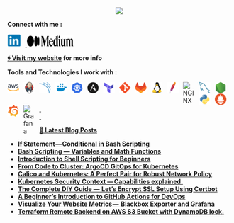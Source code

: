 <p align = "center"> 
  
 <image align="center" src="https://readme-typing-svg.herokuapp.com?center=true&vCenter=true&width=400&height=50&lines=Hello+there!👋;My+name+is+Sagar.;I+am+a+DevOps+Engineer." />

</p>

<!-- <p align = "center">  <image align="center" src="https://raw.githubusercontent.com/sagarkrp/sagarkrp/main/images/panda.svg"> </p>

<h3 align="center"> Hi 👋, I am Sagar </h3>

**I am a DevOps Engineer.** 
<!-- <h3 align="center">A passionate DevOps Engineer </h3> -->

<!-- 👨 -->

<!--- :email: Email me <a href="mailto: @gmail.com">here</a> -->

**Connect with me :**

<p align = "left">
  <!-- <a href = ".github.io/"><img src ="/></a> -->
  <a href = "https://www.linkedin.com/in/sagarkpanda"><img width="30px" height="28px" src="https://raw.githubusercontent.com/devicons/devicon/master/icons/linkedin/linkedin-original.svg" style="padding-right:10px;"/>

<a href = "https://sagarcodectrl.medium.com">
<picture>
   <source media="(prefers-color-scheme: dark)" srcset="images/Medium-white1x.png" width="105px" height="25px">
   <source media="(prefers-color-scheme: light)" srcset="images/Medium-dark.svg" width="105px" height="25px"> 
   <img alt="Medium Alternative Theme." src="images/Medium-dark.svg" width="105px" height="25px">
</picture>
</p> 
<!-- https://img.shields.io/badge/medium-%23E4405G.svg?&style=for-the-badge&logo=medium&logoColor=black&white -->
<b>
  
🌀 Visit my [website](https://sagarpanda.com/) for more info

</b>
  
<p align="left"> <strong> Tools and Technologies I work with : </strong> </p> 

 <!-- 
AWS:
https://raw.githubusercontent.com/devicons/devicon/develop/icons/amazonwebservices/amazonwebservices-original-wordmark.svg 
https://raw.githubusercontent.com/sagarkrp/sagarkrp/main/images/aws_small.svg 

Aapche :
 https://img.icons8.com/external-tal-revivo-color-tal-revivo/96/null/external-apache-a-free-and-open-source-cross-platform-web-server-software-logo-color-tal-revivo.png
https://raw.githubusercontent.com/devicons/devicon/develop/icons/apache/apache-original.svg

GitLab:
https://raw.githubusercontent.com/devicons/devicon/develop/icons/gitlab/gitlab-original.svg
-->
<img align="left" alt="AWS" width="26px" src="https://raw.githubusercontent.com/devicons/devicon/develop/icons/amazonwebservices/amazonwebservices-original-wordmark.svg" style="padding-right:10px;" />

<a href = "https://sagarkrp.medium.com/how-to-install-and-setup-jenkins-on-linux-with-pipeline-job-3e2973229a8f "> <img align="left" alt="Jenkins" width="26px" src="https://raw.githubusercontent.com/devicons/devicon/master/icons/jenkins/jenkins-original.svg" style="padding-right:10px;" /> </a>

<a href = "https://medium.com/@sagarkrp/how-to-install-and-configure-sonarqube-with-jenkins-2fe6c732620"> <img align="left" alt="SonarQube" width="26px" src="https://raw.githubusercontent.com/devicons/devicon/develop/icons/sonarqube/sonarqube-original.svg" style="padding-right:10px;" /> </a>
  
<a href ="https://sagarkrp.medium.com/docker-chapter-2-build-and-push-your-first-docker-image-7d7f9d71f1ca">
<img align="left" alt="Docker" width="26px" src="https://raw.githubusercontent.com/PKief/vscode-material-icon-theme/main/icons/docker.svg" style="padding-right:10px;" /> </a>

<a href ="https://sagarkrp.medium.com/list/kubernetes-a0f8fab4ee0d">
<img align="left" alt="Kubernetes" width="26px" src="https://raw.githubusercontent.com/kubernetes/kubernetes/master/logo/logo_with_border.svg" style="padding-right:10px;" /> </a>
  
<!-- <img align="left" alt="Ansible" width="26px" src="https://raw.githubusercontent.com/devicons/devicon/master/icons/ansible/ansible-original.svg" style="padding-right:10px;" /> -->

<a href = "https://sagarkrp.medium.com/automation-with-ansible-101-27f709f4f8a">
<img align="left" alt="Ansible" width="26px" src="https://raw.githubusercontent.com/devicons/devicon/develop/icons/ansible/ansible-original.svg" style="padding-right:10px;"/> </a>

<a href = "https://sagarkrp.medium.com/list/terraform-20b3355e3dbb" >
<img align="left" alt="Terraform" width="26px" src="https://raw.githubusercontent.com/devicons/devicon/master/icons/terraform/terraform-original.svg" style="padding-right:10px;" /> </a>
 
<img align="left" alt="Git" width="26px" src="https://raw.githubusercontent.com/devicons/devicon/master/icons/git/git-original.svg" style="padding-right:10px;" />
 
<!-- <img align="left" alt="GitHub" width="26px" src="https://raw.githubusercontent.com/devicons/devicon/master/icons/github/github-original.svg" style="padding-right:10px;" /> -->
    
<img align="left" alt="Gitlab" width="26px" src="https://raw.githubusercontent.com/devicons/devicon/develop/icons/gitlab/gitlab-original.svg" style="padding-right:10px;" />

<a href = "https://medium.com/@sagarcodectrl/list/7f6f807edcf2" >
<img align="left" alt="Linux" width="26px" src="https://raw.githubusercontent.com/devicons/devicon/master/icons/linux/linux-original.svg" style="padding-right:10px;" />
    
<!-- <img align="left" alt="Apache HTTPD" width="26px" src="https://raw.githubusercontent.com/devicons/devicon/master/icons/apache/apache-original.svg" style="padding-right:10px;" /> -->
    
<a href = "https://sagarkrp.medium.com/configuring-apache-http-server-in-linux-and-with-ssl-d59ff62c8a35">
<img align="left" alt="Apache HTTP Server" width="26px" src="https://raw.githubusercontent.com/devicons/devicon/develop/icons/apache/apache-original.svg" style="padding-right:10px;"/> </a>
 
   
<a href = "https://sagarkrp.medium.com/how-to-configure-nginx-to-load-balance-multiple-servers-nginx-docker-compose-c8e1d746f02b">  
<img align="left" alt="NGINX" width="26px" src="https://raw.githubusercontent.com/sagarkrp/sagarkrp/main/images/nginx-icon.svg" style="padding-right:10px;" /> </a>
 
<a href = "https://sagarkrp.medium.com/installing-apache-mysql-php-on-ubuntu-lamp-stack-990b0527d3ad" >
<img align="left" alt="MySQL" width="26px" src="https://raw.githubusercontent.com/devicons/devicon/master/icons/mysql/mysql-original.svg" style="padding-right:10px;" /> </a>
 
<a href = "https://github.com/sagarkrp/NGINX_LB_DockerCompose">   
<img align="left" alt="Node.js" width="26px" src="https://raw.githubusercontent.com/devicons/devicon/master/icons/nodejs/nodejs-original.svg" style="padding-right:10px;" /> </a>
       
<img align="left" alt="Python" width="26px" src="https://raw.githubusercontent.com/devicons/devicon/master/icons/python/python-original.svg" style="padding-right:10px;" />

<a href="https://medium.com/devops-dev/setup-monitoring-prometheus-and-grafana-2431b26cd757"> <img align="left" alt="Prometheus" width="26px" src="https://raw.githubusercontent.com/devicons/devicon/develop/icons/prometheus/prometheus-original.svg" style="padding-right:10px;" />

<img align="left" alt="Grafana" width="26px" src="https://raw.githubusercontent.com/devicons/devicon/develop/icons/grafana/grafana-original.svg" style="padding-right:10px;" />

<img align="left" alt="Grafana" width="26px" src="https://raw.githubusercontent.com/sagarkrp/sagarkrp/main/images/newrelic.svg" style="padding-right:10px;" />

\
&nbsp;
\
&nbsp;

<b>

<!-- <details>
<summary></summary> -->
📕 Latest Blog Posts


<!-- BLOG-POST-LIST:START -->
- [If Statement — Conditional in Bash Scripting](https://sagarcodectrl.medium.com/if-statement-conditional-in-bash-scripting-83cdcdf68e4c?source=rss-9505e5fe7f15------2)
- [Bash Scripting — Variables and Math Functions](https://faun.pub/variables-and-math-functions-in-bash-db1b8650a898?source=rss-9505e5fe7f15------2)
- [Introduction to Shell Scripting for Beginners](https://blog.devops.dev/introduction-to-shell-scripting-for-beginners-63a2bca2f428?source=rss-9505e5fe7f15------2)
- [From Code to Cluster: ArgoCD GitOps for Kubernetes](https://awstip.com/from-code-to-cluster-argocd-gitops-for-kubernetes-895c734677ef?source=rss-9505e5fe7f15------2)
- [Calico and Kubernetes: A Perfect Pair for Robust Network Policy](https://faun.pub/calico-and-kubernetes-a-perfect-pair-for-robust-network-policy-2b91eb4eec44?source=rss-9505e5fe7f15------2)
- [Kubernetes Security Context  — Capabilities explained.](https://blog.devops.dev/kubernetes-security-context-capabilities-explained-4fdc7d32de66?source=rss-9505e5fe7f15------2)
- [The Complete DIY Guide —  Let’s Encrypt SSL Setup Using Certbot](https://blog.devops.dev/ssl-for-everyone-a-guide-to-configure-lets-encrypt-with-certbot-13c4098b84d9?source=rss-9505e5fe7f15------2)
- [A Beginner’s Introduction to GitHub Actions for DevOps](https://blog.devops.dev/github-actions-your-key-to-continuous-integration-and-deployment-55e14f62713b?source=rss-9505e5fe7f15------2)
- [Visualize Your Website Metrics —  Blackbox Exporter and Grafana](https://blog.devops.dev/visualize-your-website-metrics-blackbox-exporter-and-grafana-fa118b1aa843?source=rss-9505e5fe7f15------2)
- [Terraform Remote Backend on AWS S3 Bucket with DynamoDB lock.](https://sagarcodectrl.medium.com/configure-terraform-remote-backend-on-aws-s3-bucket-comprehensive-guide-57bf9a83a325?source=rss-9505e5fe7f15------2)
<!-- BLOG-POST-LIST:END -->

<!-- </details> -->
</b>

<!-- <div align='center'><a href='https://www.websitecounterfree.com'><img src='https://www.websitecounterfree.com/c.php?d=5&id=47915&s=40' border='0' alt='Free Website Counter'></a><br / ><small><a href='https://www.websitecounterfree.com' title="Free Website Counter">Free Website Counter</a></small></div> -->

<!---
sagarkrp/sagarkrp is a ✨ special ✨ repository because its `README.md` (this file) appears on your GitHub profile.
You can click the Preview link to take a look at your changes.
--->
